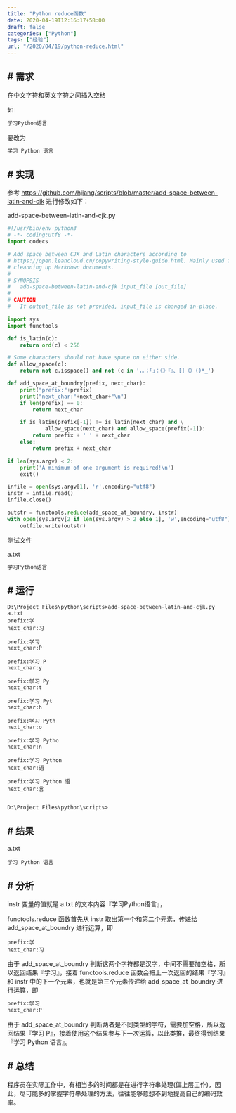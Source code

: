 ```yaml
---
title: "Python reduce函数"
date: 2020-04-19T12:16:17+58:00
draft: false
categories: ["Python"]
tags: ["经验"]
url: "/2020/04/19/python-reduce.html"
---
```


## # 需求

在中文字符和英文字符之间插入空格

如

```bash
学习Python语言
```

要改为

```bash
学习 Python 语言
```



## # 实现

参考 https://github.com/hjiang/scripts/blob/master/add-space-between-latin-and-cjk 进行修改如下：

add-space-between-latin-and-cjk.py

```python
#!/usr/bin/env python3
# -*- coding:utf8 -*-
import codecs

# Add space between CJK and Latin characters according to
# https://open.leancloud.cn/copywriting-style-guide.html. Mainly used for
# cleanning up Markdown documents.
#
# SYNOPSIS
#   add-space-between-latin-and-cjk input_file [out_file]
#
# CAUTION
#   If output_file is not provided, input_file is changed in-place.

import sys
import functools

def is_latin(c):
    return ord(c) < 256

# Some characters should not have space on either side.
def allow_space(c):
    return not c.isspace() and not (c in '，。；「」：《》『』、[]（）()*_')

def add_space_at_boundry(prefix, next_char):
    print("prefix:"+prefix)
    print("next_char:"+next_char+"\n")
    if len(prefix) == 0:
        return next_char

    if is_latin(prefix[-1]) != is_latin(next_char) and \
            allow_space(next_char) and allow_space(prefix[-1]):
        return prefix + ' ' + next_char
    else:
        return prefix + next_char

if len(sys.argv) < 2:
    print('A minimum of one argument is required!\n')
    exit()

infile = open(sys.argv[1], 'r',encoding="utf8")
instr = infile.read()
infile.close()

outstr = functools.reduce(add_space_at_boundry, instr)
with open(sys.argv[2 if len(sys.argv) > 2 else 1], 'w',encoding="utf8") as outfile:
    outfile.write(outstr)
```

测试文件

a.txt

```bash
学习Python语言
```



## # 运行

```
D:\Project Files\python\scripts>add-space-between-latin-and-cjk.py a.txt
prefix:学
next_char:习

prefix:学习
next_char:P

prefix:学习 P
next_char:y

prefix:学习 Py
next_char:t

prefix:学习 Pyt
next_char:h

prefix:学习 Pyth
next_char:o

prefix:学习 Pytho
next_char:n

prefix:学习 Python
next_char:语

prefix:学习 Python 语
next_char:言


D:\Project Files\python\scripts>
```



## # 结果

a.txt

```
学习 Python 语言
```



## # 分析

instr 变量的值就是 a.txt 的文本内容『学习Python语言』，

functools.reduce 函数首先从 instr 取出第一个和第二个元素，传递给 add_space_at_boundry 进行运算，即

```
prefix:学
next_char:习
```

由于 add_space_at_boundry  判断这两个字符都是汉字，中间不需要加空格，所以返回结果『学习』，接着 functools.reduce 函数会把上一次返回的结果『学习』和 instr 中的下一个元素，也就是第三个元素传递给 add_space_at_boundry 进行运算，即

```bash
prefix:学习
next_char:P
```

由于 add_space_at_boundry  判断两者是不同类型的字符，需要加空格，所以返回结果『学习 P』，接着使用这个结果参与下一次运算，以此类推，最终得到结果『学习 Python 语言』。



## # 总结

程序员在实际工作中，有相当多的时间都是在进行字符串处理(偏上层工作)，因此，尽可能多的掌握字符串处理的方法，往往能够意想不到地提高自己的编码效率。